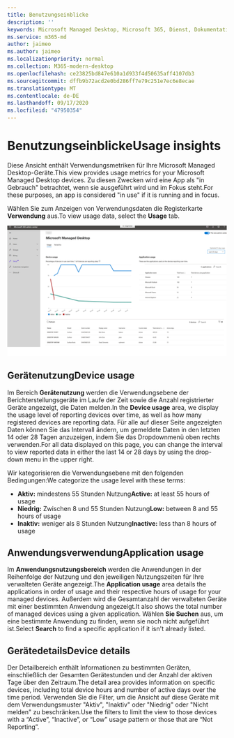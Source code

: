 ```yaml
---
title: Benutzungseinblicke
description: ''
keywords: Microsoft Managed Desktop, Microsoft 365, Dienst, Dokumentation
ms.service: m365-md
author: jaimeo
ms.author: jaimeo
ms.localizationpriority: normal
ms.collection: M365-modern-desktop
ms.openlocfilehash: ce23825bd847e610a1d933f4d50635aff4107db3
ms.sourcegitcommit: dffb9b72acd2e0bd286ff7e79c251e7ec6e8ecae
ms.translationtype: MT
ms.contentlocale: de-DE
ms.lasthandoff: 09/17/2020
ms.locfileid: "47950354"
---
```

# <a name="usage-insights"></a><span data-ttu-id="0965d-103">Benutzungseinblicke</span><span class="sxs-lookup"><span data-stu-id="0965d-103">Usage insights</span></span>
<span data-ttu-id="0965d-104">Diese Ansicht enthält Verwendungsmetriken für Ihre Microsoft Managed Desktop-Geräte.</span><span class="sxs-lookup"><span data-stu-id="0965d-104">This view provides usage metrics for your Microsoft Managed Desktop devices.</span></span> <span data-ttu-id="0965d-105">Zu diesen Zwecken wird eine App als "in Gebrauch" betrachtet, wenn sie ausgeführt wird und im Fokus steht.</span><span class="sxs-lookup"><span data-stu-id="0965d-105">For these purposes, an app is considered "in use" if it is running and in focus.</span></span>

<span data-ttu-id="0965d-106">Wählen Sie zum Anzeigen von Verwendungsdaten die Registerkarte **Verwendung** aus.</span><span class="sxs-lookup"><span data-stu-id="0965d-106">To view usage data, select the **Usage** tab.</span></span>

![Verwendungsbereich.](../../media/insights_usage.png)

## <a name="device-usage"></a><span data-ttu-id="0965d-111">Gerätenutzung</span><span class="sxs-lookup"><span data-stu-id="0965d-111">Device usage</span></span>

<span data-ttu-id="0965d-112">Im Bereich **Gerätenutzung** werden die Verwendungsebene der Berichterstellungsgeräte im Laufe der Zeit sowie die Anzahl registrierter Geräte angezeigt, die Daten melden.</span><span class="sxs-lookup"><span data-stu-id="0965d-112">In the **Device usage** area, we display the usage level of reporting devices over time, as well as how many registered devices are reporting data.</span></span> <span data-ttu-id="0965d-113">Für alle auf dieser Seite angezeigten Daten können Sie das Intervall ändern, um gemeldete Daten in den letzten 14 oder 28 Tagen anzuzeigen, indem Sie das Dropdownmenü oben rechts verwenden.</span><span class="sxs-lookup"><span data-stu-id="0965d-113">For all data displayed on this page, you can change the interval to view reported data in either the last 14 or 28 days by using the drop-down menu in the upper right.</span></span>

<span data-ttu-id="0965d-114">Wir kategorisieren die Verwendungsebene mit den folgenden Bedingungen:</span><span class="sxs-lookup"><span data-stu-id="0965d-114">We categorize the usage level with these terms:</span></span>

- <span data-ttu-id="0965d-115">**Aktiv:** mindestens 55 Stunden Nutzung</span><span class="sxs-lookup"><span data-stu-id="0965d-115">**Active:** at least 55 hours of usage</span></span>
- <span data-ttu-id="0965d-116">**Niedrig:** Zwischen 8 und 55 Stunden Nutzung</span><span class="sxs-lookup"><span data-stu-id="0965d-116">**Low:** between 8 and 55 hours of usage</span></span>
- <span data-ttu-id="0965d-117">**Inaktiv:** weniger als 8 Stunden Nutzung</span><span class="sxs-lookup"><span data-stu-id="0965d-117">**Inactive:** less than 8 hours of usage</span></span>




## <a name="application-usage"></a><span data-ttu-id="0965d-118">Anwendungsverwendung</span><span class="sxs-lookup"><span data-stu-id="0965d-118">Application usage</span></span>

<span data-ttu-id="0965d-119">Im **Anwendungsnutzungsbereich** werden die Anwendungen in der Reihenfolge der Nutzung und den jeweiligen Nutzungszeiten für Ihre verwalteten Geräte angezeigt.</span><span class="sxs-lookup"><span data-stu-id="0965d-119">The **Application usage** area details the applications in order of usage and their respective hours of usage for your managed devices.</span></span> <span data-ttu-id="0965d-120">Außerdem wird die Gesamtanzahl der verwalteten Geräte mit einer bestimmten Anwendung angezeigt.</span><span class="sxs-lookup"><span data-stu-id="0965d-120">It also shows the total number of managed devices using a given application.</span></span> <span data-ttu-id="0965d-121">Wählen **Sie Suchen** aus, um eine bestimmte Anwendung zu finden, wenn sie noch nicht aufgeführt ist.</span><span class="sxs-lookup"><span data-stu-id="0965d-121">Select **Search** to find a specific application if it isn't already listed.</span></span>


## <a name="device-details"></a><span data-ttu-id="0965d-122">Gerätedetails</span><span class="sxs-lookup"><span data-stu-id="0965d-122">Device details</span></span>
<span data-ttu-id="0965d-123">Der Detailbereich enthält Informationen zu bestimmten Geräten, einschließlich der Gesamten Gerätestunden und der Anzahl der aktiven Tage über den Zeitraum.</span><span class="sxs-lookup"><span data-stu-id="0965d-123">The detail area provides information on specific devices, including total device hours and number of active days over the time period.</span></span> <span data-ttu-id="0965d-124">Verwenden Sie die Filter, um die Ansicht auf diese Geräte mit dem Verwendungsmuster "Aktiv", "Inaktiv" oder "Niedrig" oder "Nicht melden" zu beschränken.</span><span class="sxs-lookup"><span data-stu-id="0965d-124">Use the filters to limit the view to those devices with a “Active”, “Inactive”, or “Low” usage pattern or those that are “Not Reporting”.</span></span> 
